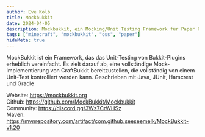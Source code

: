```yaml
---
author: Eve Kolb
title: Mockbukkit
date: 2024-04-05
description: Mockbukkit, ein Mocking/Unit Testing Framework für Paper Plugins
tags: ["minecraft", "mockbukkit", "oss", "paper"]
hideMeta: true
---
```


MockBukkit ist ein Framework, das das Unit-Testing von Bukkit-Plugins erheblich vereinfacht. Es zielt darauf ab, eine vollständige Mock-Implementierung von CraftBukkit bereitzustellen, die vollständig von einem Unit-Test kontrolliert werden kann.
Geschrieben mit Java, JUnit, Hamcrest und Gradle

Website: https://mockbukkit.org  
Github: https://github.com/MockBukkit/Mockbukkit  
Community: https://discord.gg/3Wz7CrWHSz  
Maven: https://mvnrepository.com/artifact/com.github.seeseemelk/MockBukkit-v1.20
